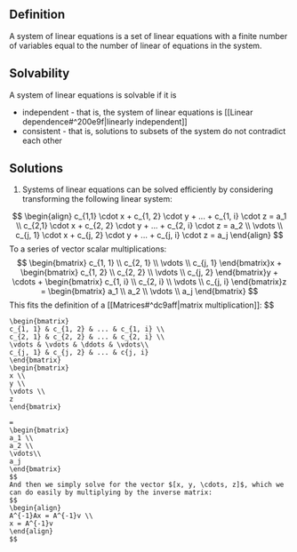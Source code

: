 ## Definition
A system of linear equations is a set of linear equations with a finite number of variables equal to the number of linear of equations in the system.

## Solvability
A system of linear equations is solvable if it is
- independent - that is, the system of linear equations is [[Linear dependence#^200e9f|linearly independent]]
- consistent - that is, solutions to subsets of the system do not contradict each other

## Solutions
1. Systems of linear equations can be solved efficiently by considering transforming the following linear system:

$$
\begin{align}
c_{1,1} \cdot x + c_{1, 2} \cdot y + ... + c_{1, i} \cdot z = a_1 \\
c_{2,1} \cdot x + c_{2, 2} \cdot y + ... + c_{2, i} \cdot z = a_2 \\
\vdots \\
c_{j, 1} \cdot x + c_{j, 2} \cdot y + ... + c_{j, i} \cdot z = a_j
\end{align}
$$
     To a series of vector scalar multiplications:
	$$
	\begin{bmatrix}
	c_{1, 1} \\
	c_{2, 1} \\
	\vdots \\
	c_{j, 1}
	\end{bmatrix}x
	+
	\begin{bmatrix}
	c_{1, 2} \\
	c_{2, 2} \\
		\vdots \\
		c_{j, 2}
	\end{bmatrix}y
	+
	\cdots
	+
	\begin{bmatrix}
	c_{1, i} \\
	c_{2, i} \\
	\vdots \\
	c_{j, i}
	\end{bmatrix}z
	=
	\begin{bmatrix}
	a_1 \\
	a_2 \\
	\vdots \\
	a_j
	\end{bmatrix}
	$$
	This fits the definition of a [[Matrices#^dc9aff|matrix multiplication]]:
	$$

	\begin{bmatrix}
	c_{1, 1} & c_{1, 2} & ... & c_{1, i} \\
	c_{2, 1} & c_{2, 2} & ... & c_{2, i} \\
	\vdots & \vdots & \ddots & \vdots\\
	c_{j, 1} & c_{j, 2} & ... & c{j, i}
	\end{bmatrix}
	\begin{bmatrix}
	x \\
	y \\
	\vdots \\
	z
	\end{bmatrix}

	=
	\begin{bmatrix}
	a_1 \\
	a_2 \\ 
	\vdots\\
	a_j
	\end{bmatrix}
	$$
	And then we simply solve for the vector $[x, y, \cdots, z]$, which we can do easily by multiplying by the inverse matrix:
	$$
	\begin{align}
	A^{-1}Ax = A^{-1}v \\
	x = A^{-1}v
	\end{align}
	$$
